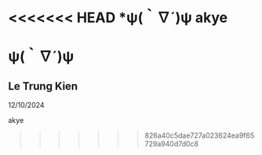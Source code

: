 <<<<<<< HEAD
***ψ(｀∇´)ψ akye**
=======
# ψ(｀∇´)ψ

## Le Trung Kien

12/10/2024

akye
>>>>>>> 826a40c5dae727a023624ea9f65729a940d7d0c8
